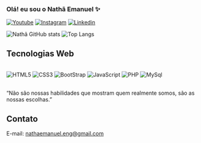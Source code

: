 

### Olá! eu sou o Nathã Emanuel ✨

[![Youtube](https://img.shields.io/badge/YouTube-FF0000?style=for-the-badge&logo=youtube&logoColor=white)](https://-----)
[![Instagram](https://img.shields.io/badge/Instagram-E4405F?style=for-the-badge&logo=instagram&logoColor=white)](https://-----)
[![Linkedin](https://img.shields.io/badge/LinkedIn-0077B5?style=for-the-badge&logo=linkedin&logoColor=white)](https://-----)

![Nathã GitHub stats](https://github-readme-stats.vercel.app/api?username=NathaEmanuel17&show_icons=true&theme=dracula)
![Top Langs](https://github-readme-stats.vercel.app/api/top-langs/?username=NathaEmanuel17&layout=compact)


## Tecnologias Web

<div style="display:inline_block"></br>
    <img aling="center" alt="HTML5" src="https://img.shields.io/badge/HTML5-E34F26?style=for-the-badge&logo=html5&logoColor=white"></img>
     <img aling="center" alt="CSS3" src="https://img.shields.io/badge/CSS3-1572B6?style=for-the-badge&logo=css3&logoColor=white"></img>
     <img aling="center" alt="BootStrap" src="https://img.shields.io/badge/Bootstrap-563D7C?style=for-the-badge&logo=bootstrap&logoColor=white"></img>
    <img aling="center" alt="JavaScript" src="https://img.shields.io/badge/JavaScript-F7DF1E?style=for-the-badge&logo=javascript&logoColor=black"></img>
    <img aling="center" alt="PHP" src="https://img.shields.io/badge/PHP-777BB4?style=for-the-badge&logo=php&logoColor=white"></img>
    <img aling="center" alt="MySql" src="https://img.shields.io/badge/MySQL-00000F?style=for-the-badge&logo=mysql&logoColor=white"></img>
</div><br>

“Não são nossas habilidades que mostram quem realmente somos, são as nossas escolhas.”

## Contato
E-mail: nathaemanuel.eng@gmail.com

